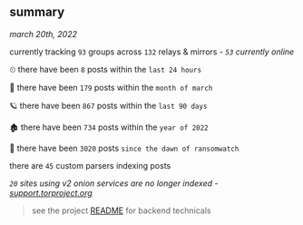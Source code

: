 
## summary
_march 20th, 2022_

currently tracking `93` groups across `132` relays & mirrors - _`53` currently online_

⏲ there have been `8` posts within the `last 24 hours`

🦈 there have been `179` posts within the `month of march`

🪐 there have been `867` posts within the `last 90 days`

🏚 there have been `734` posts within the `year of 2022`

🦕 there have been `3020` posts `since the dawn of ransomwatch`

there are `45` custom parsers indexing posts

_`20` sites using v2 onion services are no longer indexed - [support.torproject.org](https://support.torproject.org/onionservices/v2-deprecation/)_

> see the project [README](https://github.com/thetanz/ransomwatch#ransomwatch--) for backend technicals
